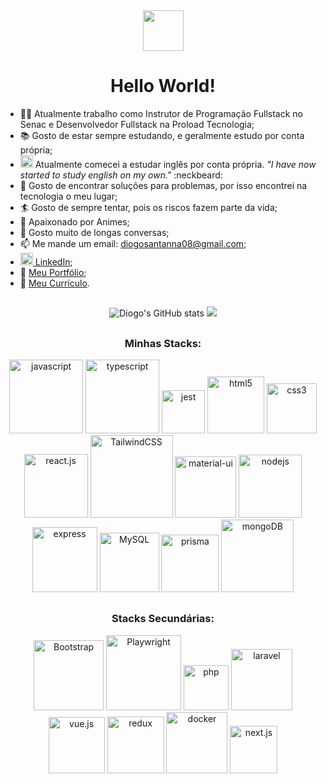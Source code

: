<div align="center">
  <img
     src="https://lh3.googleusercontent.com/pw/AL9nZEUZ8I2bXthxg6iw7tBJAAiqbe75iamqmLGisOCH_3y3plc9NLfNwoHm5lpeBLPsJV8uw7kD27jv8WJz_QkjDKUTpZpBx3pHILJF-NJeQ1FQuYrXB7RVXE1cEnT2vt2p-TdtgDUyL1M_j5hGHcCOILI=s126-no?authuser=0"
     width=65
  />
  <h1>Hello World!</h1>
</div>

- :man_teacher: Atualmente trabalho como Instrutor de Programação Fullstack no Senac e Desenvolvedor Fullstack na Proload Tecnologia;
- :books: Gosto de estar sempre estudando, e geralmente estudo por conta própria;
- <img src="https://user-images.githubusercontent.com/82241463/191817622-2e0f7f92-1305-4bb9-8e5b-ae594c445595.png" width=20/> Atualmente comecei a estudar inglês por conta própria. <i>"I have now started to study english on my own."</i> :neckbeard:
- :eyes: Gosto de encontrar soluções para problemas, por isso encontrei na tecnologia o meu lugar;
- :surfer: Gosto de sempre tentar, pois os riscos fazem parte da vida;
- :japan: Apaixonado por Animes;
- :hand_over_mouth: Gosto muito de longas conversas;
- 📫 Me mande um email: <a href="mailto:diogosantanna08@gmail.com" target="_blank">diogosantanna08@gmail.com</a>;
- <img src="https://i.stack.imgur.com/gVE0j.png" height=20 width=20/><a href="https://www.linkedin.com/in/diogo-santanna/" target="_blank"> LinkedIn</a>;
- :scroll: [Meu Portfólio](https://diogo-santanna.netlify.app/);
- :memo: <a href="https://bit.ly/diogo-santanna" target="_blank">Meu Currículo</a>.

##

<div align="center">
<img alt="Diogo's GitHub stats" src="https://github-readme-stats-dihsantanna.vercel.app/api?username=dihsantanna&theme=chartreuse-dark&show_icons=true&hide=contribs&count_private=true" />
<img src="https://github-readme-stats-dihsantanna.vercel.app/api/top-langs/?username=dihsantanna&layout=compact&langs_count=6&theme=chartreuse-dark" />
</div>
  
##

<h3 align="center">Minhas Stacks:</h3>
<div align="center">
  <img src="https://img.shields.io/badge/-JavaScript-%23323330.svg?style=plastic&logo=javascript&logoColor=%23F7DF1E" alt="javascript" width=118/>
  <img src="https://img.shields.io/badge/-TypeScript-%23323330.svg?style=plastic&logo=typescript&logoColor=3178C6" alt="typescript" width=118/>
  <img src="https://img.shields.io/badge/-Jest-%23323330?style=plastic&logo=jest&logoColor=C21325" alt="jest" width=69/>
  <img src="https://img.shields.io/badge/-HTML5-%23323330.svg?style=plastic&logo=html5&logoColor=E34F26" alt="html5" width=91/>
  <img src="https://img.shields.io/badge/-CSS3-%23323330.svg?style=plastic&logo=css3&logoColor=1572B6" alt="css3" width=80/>
  <img src="https://img.shields.io/badge/-React.js-%23323330.svg?style=plastic&logo=react&logoColor=61DAFB" alt="react.js" width=102/>
  <img src="https://img.shields.io/badge/-TailwindCSS-%23323330.svg?style=plastic&logo=tailwind-css&logoColor=%2338B2AC" alt="TailwindCSS" width=132/>
  <img src="https://img.shields.io/badge/-MaterialUI-%23323330.svg?style=plastic&logo=material-ui&logoColor=3178C6" alt="material-ui" width=98/>
  <img src="https://img.shields.io/badge/-Node.js-%23323330?style=plastic&logo=node.js&logoColor=6DA55F" alt="nodejs" width=101/>
  <img src="https://img.shields.io/badge/-Express-%23323330.svg?style=plastic&logo=express&logoColor=%2361DAFB" alt="express" width=104/>
  <img src="https://img.shields.io/badge/-MySQL-%23323330.svg?style=plastic&logo=mysql&logoColor=4479A1" alt="MySQL" width=95/>
  <img src="https://img.shields.io/badge/-Prisma-%23323330.svg?style=plastic&logo=prisma&logoColor=52B0E7" alt="prisma" width=92/>
  <img src="https://img.shields.io/badge/-MongoDB-%23323330.svg?style=plastic&logo=mongodb&logoColor=%234ea94b" alt="mongoDB" width=116/>
  </div>

##

<h3 align="center">Stacks Secundárias:</h3>
<div align="center">
  <img src="https://img.shields.io/badge/-Bootstrap-%23323330.svg?style=plastic&logo=bootstrap&logoColor=%23563D7C" alt="Bootstrap" width=112/>
  <img src="https://img.shields.io/badge/-Playwright-%23323330.svg?style=plastic&logo=playwright&logoColor=%234ea94b" alt="Playwright" width=120/>
  <img src="https://img.shields.io/badge/-php-%23323330?style=plastic&logo=php&logoColor=23563D7C" alt="php" width=72/>
  <img src="https://img.shields.io/badge/-Laravel-%23323330?style=plastic&logo=laravel&logoColor=C21325" alt="laravel" width=98/>
  <img src="https://img.shields.io/badge/-Vue.js-%23323330.svg?style=plastic&logo=vuedotjs&logoColor=41B883" alt="vue.js" width=90/>
  <img src="https://img.shields.io/badge/-Redux-%23323330.svg?style=plastic&logo=redux&logoColor=764ABC" alt="redux" width=91>
  <img src="https://img.shields.io/badge/-Docker-%23323330.svg?style=plastic&logo=docker&logoColor=#0DB7ED" alt="docker" width=98/>
  <img src="https://img.shields.io/badge/-Next.js-%23323330.svg?style=plastic&logo=next-js&logoColor=FFFFFF" alt="next.js" width=76/>
</div>
